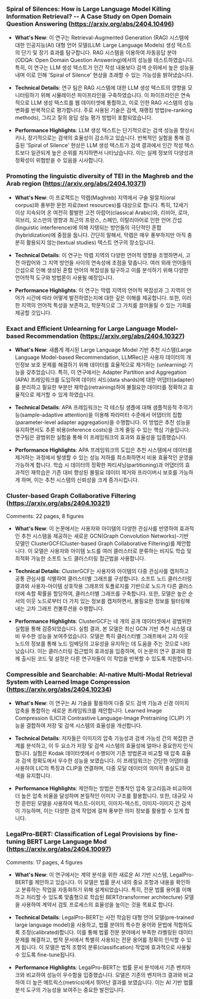 ### Spiral of Silences: How is Large Language Model Killing Information  Retrieval? -- A Case Study on Open Domain Question Answering (https://arxiv.org/abs/2404.10496)
- **What's New**: 이 연구는 Retrieval-Augmented Generation (RAG) 시스템에 대한 인공지능(AI) 대형 언어 모델(LLM: Large Language Models) 생성 텍스트의 단기 및 장기 효과를 탐구합니다. RAG 시스템을 이용하여 자동응답 분야(ODQA: Open Domain Question Answering)에서의 성능을 테스트하였습니다. 특히, 이 연구는 LLM 생성 텍스트가 인간 작성 내용보다 검색 순위에서 높은 성능을 내며 이로 인해 'Spiral of Silence' 현상을 초래할 수 있는 가능성을 밝혀냈습니다.

- **Technical Details**: 연구 팀은 RAG 시스템에 대한 LLM 생성 텍스트의 영향을 모니터링하기 위해 시뮬레이션 파이프라인을 구축하였습니다. 이 파이프라인은 연속적으로 LLM 생성 텍스트를 웹 데이터셋에 통합하고, 이로 인한 RAG 시스템의 성능 변화를 반복적으로 평가합니다. 주로 사용된 기술은 검색, 재랭킹 방법(re-ranking methods), 그리고 질의 응답 성능 평가 방법이 포함되었습니다.

- **Performance Highlights**: LLM 생성 텍스트는 단기적으로는 검색 성능을 향상시키나, 장기적으로는 검색의 효율성이 감소하고 있습니다. 반복적인 실험을 통해 검출된 'Spiral of Silence' 현상은 LLM 생성 텍스트가 검색 결과에서 인간 작성 텍스트보다 일관되게 높은 순위를 차지하면서 나타났습니다. 이는 실제 정보의 다양성과 정확성이 위협받을 수 있음을 시사합니다.



### Promoting the linguistic diversity of TEI in the Maghreb and the Arab  region (https://arxiv.org/abs/2404.10371)
- **What's New**: 이 프로젝트는 막렙(Maghreb) 지역에서 구술 말뭉치(oral corpus)와 풍부한 문헌 자료(text resources)를 대상으로 합니다. 특히, 12세기 이상 지속되어 온 여전히 활발한 고전 아랍어(classical Arabic)와, 리비아, 로마, 히브리, 오스만의 영향과 최근의 프랑스, 스페인, 이탈리아어로 인한 언어 간섭(linguistic interference)에 의해 지탱되는 방언들의 극단적인 혼합(hybridization)에 중점을 둡니다. 간단히 말해서, 막렙은 매우 풍부하지만 아직 충분히 활용되지 않는(textual studies) 텍스트 연구의 장소입니다.

- **Technical Details**: 이 연구는 막렙 지역의 다양한 언어적 영향을 조명하면서, 고전 아랍어와 그 지역 방언들 사이의 연속성에 초점을 맞춥니다. 여러 외래 언어들의 간섭으로 인해 생성된 혼합 언어의 복잡성을 탐구하고 이를 분석하기 위해 다양한 언어학적 도구와 방법론이 사용될 예정입니다.

- **Performance Highlights**: 이 연구는 막렙 지역의 언어적 복잡성과 그 지역의 언어가 시간에 따라 어떻게 발전하였는지에 대한 깊은 이해를 제공합니다. 또한, 이러한 지역의 언어적 특성을 보존하고, 학문적으로 그 가치를 끌어올릴 수 있는 기회를 제공할 것입니다.



### Exact and Efficient Unlearning for Large Language Model-based  Recommendation (https://arxiv.org/abs/2404.10327)
- **What's New**: 새롭게 제시된 Large Language Model 기반 추천 시스템(Large Language Model-based Recommendation, LLMRec)은 사용자 데이터의 개인정보 보호 문제를 해결하기 위해 데이터를 효율적으로 제거하는 (unlearning) 기능을 갖추었습니다. 특히, 이 연구에서는 Adapter Partition and Aggregation (APA) 프레임워크를 도입하여 데이터 셔드(data shards)에 대한 어댑터(adapter)를 분리하고 필요한 부분만 재학습(retraining)하여 불필요한 데이터를 정확하고 효율적으로 제거할 수 있게 하였습니다.

- **Technical Details**: APA 프레임워크는 각 테스팅 샘플에 대해 샘플적응적 주의기능(sample-adaptive attention)을 이용해 파라미터 수준에서 어댑터의 집합(parameter-level adapter aggregation)을 수행합니다. 이 방법은 추천 성능을 유지하면서도 추론 비용(inference costs)을 크게 줄일 수 있는 핵심 기술입니다. 연구팀은 광범위한 실험을 통해 이 프레임워크의 효과와 효율성을 입증했습니다.

- **Performance Highlights**: APA 프레임워크의 도입은 추천 시스템에서 데이터를 제거하는 과정에서 발생할 수 있는 성능 저하를 최소화하면서 비용 효율적인 운영을 가능하게 합니다. 학습 시 데이터의 정확한 파티셔닝(partitioning)과 어댑터의 효과적인 재학습은 기존 대비 향상된 불필요 데이터 제거와 프라이버시 보호를 가능하게 하며, 이는 추천 시스템의 신뢰성을 크게 증가시킵니다.



### Cluster-based Graph Collaborative Filtering (https://arxiv.org/abs/2404.10321)
Comments: 22 pages, 8 figures

- **What's New**: 이 논문에서는 사용자와 아이템의 다양한 관심사를 반영하여 효과적인 추천 시스템을 제공하는 새로운 GCN(Graph Convolution Networks)-기반 모델인 ClusterGCF(Cluster-based Graph Collaborative Filtering)를 제안합니다. 이 모델은 사용자와 아이템 노드를 여러 클러스터로 분류하는 비지도 학습 및 최적화 가능한 소프트 노드 클러스터링 접근법을 사용합니다.

- **Technical Details**: ClusterGCF는 사용자와 아이템의 다중 관심사를 캡처하고 공통 관심사를 식별하여 클러스터별 그래프를 구성합니다. 소프트 노드 클러스터링 결과와 사용자-아이템 상호작용 그래프의 토폴로지를 기반으로 노드가 다른 클러스터에 속할 확률을 할당하여, 클러스터별 그래프를 구축합니다. 또한, 모델은 높은 순서의 이웃 노드로부터 더 가치 있는 정보를 캡처하면서, 불필요한 정보를 필터링해내는 고차 그래프 컨볼루션을 수행합니다.

- **Performance Highlights**: ClusterGCF는 네 개의 공개 데이터셋에서 광범위한 실험을 통해 검증되었습니다. 실험 결과, 본 모델은 최신 GCN 기반 추천 시스템 대비 우수한 성능을 보여주었습니다. 모델은 특히 클러스터별 그래프에서 고차 이웃 노드의 정보를 통해 노드 임베딩의 고유성을 유지하는 데 도움을 주는 것으로 나타났습니다. 이는 클러스터링 접근법의 효과성을 입증하며, 이 논문의 연구 결과와 함께 출시된 코드 및 설정은 다른 연구자들이 이 작업을 반복할 수 있도록 지원합니다.



### Compressible and Searchable: AI-native Multi-Modal Retrieval System with  Learned Image Compression (https://arxiv.org/abs/2404.10234)
- **What's New**: 이 연구는 AI 기술을 활용하여 다중 모드 검색 기능과 신경 이미지 압축을 통합하는 새로운 프레임워크를 제안합니다. Learned Image Compression (LIC)과 Contrastive Language-Image Pretraining (CLIP) 기능을 결합하여 저장 및 검색 시스템의 효율성을 개선합니다.

- **Technical Details**: 저자들은 이미지의 압축 가능성과 검색 가능성 간의 복잡한 관계를 분석하고, 이 두 요소가 저장 및 검색 시스템의 효율성에 얼마나 중요한지 인식합니다. 실험은 Kodak 데이터셋에서 수행되어 기존 방법론과 비교할 때 압축 효율과 검색 정확도에서 우수한 성능을 보였습니다. 이 프레임워크는 간단한 어댑터를 사용하여 LIC의 특징과 CLIP을 연결하며, 다중 모달 데이터의 의미적 충실도와 검색을 유지합니다.

- **Performance Highlights**: 제안하는 방법은 전통적인 압축 알고리듬과 비교하여 더 높은 압축 비율을 달성하며 본질적인 이미지 구조를 활용합니다. 또한, 대규모 사전 훈련된 모델을 사용하여 텍스트-이미지, 이미지-텍스트, 이미지-이미지 간 검색이 가능하며, 이는 다양한 검색 작업에 걸쳐 풍부한 의미 정보를 활용할 수 있게 합니다.



### LegalPro-BERT: Classification of Legal Provisions by fine-tuning BERT  Large Language Mod (https://arxiv.org/abs/2404.10097)
Comments: 17 pages, 4 figures

- **What's New**: 이 연구에서는 계약 분석을 위한 새로운 AI 기반 시스템, LegalPro-BERT를 제안하고 있습니다. 이 모델은 법률 문서 내의 중요 조항과 내용을 확인하고 분류하는 작업을 자동화하기 위해 설계되었습니다. 특히, 전문 법률 용어를 이해하고 처리할 수 있도록 맞춤형으로 학습된 BERT(transformer architecture) 모델을 사용하여 계약서 검토 프로세스의 효율성을 높이는 것을 목표로 합니다.

- **Technical Details**: LegalPro-BERT는 사전 학습된 대형 언어 모델(pre-trained large language model)을 사용하고, 법률 분야의 특수한 용어와 문법에 적합하도록 조정(calibrated)합니다. 이를 통해 법률 전문 분야에서 부족한 라벨링된 데이터 문제를 해결하고, 법적 문서에서 특별히 사용되는 전문 용어를 정확히 인식할 수 있게 됩니다. 이 모델은 법적 조항의 분류(classification) 작업에 효과적으로 사용될 수 있도록 fine-tune됩니다.

- **Performance Highlights**: LegalPro-BERT는 법률 문서 분석에서 기존 벤치마크와 비교하여 성능이 우수함을 입증했습니다. 모델은 기존의 벤치마크 결과와 비교하여 더 높은 메트릭스(metrics)에서 뛰어난 결과를 보였습니다. 이는 AI 기반 법률 분석 도구의 가능성을 보여주는 중요한 발전입니다.




